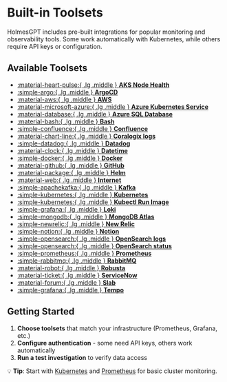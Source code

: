 # Built-in Toolsets

HolmesGPT includes pre-built integrations for popular monitoring and observability tools. Some work automatically with Kubernetes, while others require API keys or configuration.

## Available Toolsets

<div class="grid cards" markdown>

-   [:material-heart-pulse:{ .lg .middle } **AKS Node Health**](aks-node-health.md)
-   [:simple-argo:{ .lg .middle } **ArgoCD**](argocd.md)
-   [:material-aws:{ .lg .middle } **AWS**](aws.md)
-   [:material-microsoft-azure:{ .lg .middle } **Azure Kubernetes Service**](aks.md)
-   [:material-database:{ .lg .middle } **Azure SQL Database**](azure-sql.md)
-   [:material-bash:{ .lg .middle } **Bash**](bash.md)
-   [:simple-confluence:{ .lg .middle } **Confluence**](confluence.md)
-   [:material-chart-line:{ .lg .middle } **Coralogix logs**](coralogix-logs.md)
-   [:simple-datadog:{ .lg .middle } **Datadog**](datadog.md)
-   [:material-clock:{ .lg .middle } **Datetime**](datetime.md)
-   [:simple-docker:{ .lg .middle } **Docker**](docker.md)
-   [:material-github:{ .lg .middle } **GitHub**](github.md)
-   [:material-package:{ .lg .middle } **Helm**](helm.md)
-   [:material-web:{ .lg .middle } **Internet**](internet.md)
-   [:simple-apachekafka:{ .lg .middle } **Kafka**](kafka.md)
-   [:simple-kubernetes:{ .lg .middle } **Kubernetes**](kubernetes.md)
-   [:simple-kubernetes:{ .lg .middle } **Kubectl Run Image**](kubectl-run-image.md)
-   [:simple-grafana:{ .lg .middle } **Loki**](grafanaloki.md)
-   [:simple-mongodb:{ .lg .middle } **MongoDB Atlas**](mongodb-atlas.md)
-   [:simple-newrelic:{ .lg .middle } **New Relic**](newrelic.md)
-   [:simple-notion:{ .lg .middle } **Notion**](notion.md)
-   [:simple-opensearch:{ .lg .middle } **OpenSearch logs**](opensearch-logs.md)
-   [:simple-opensearch:{ .lg .middle } **OpenSearch status**](opensearch-status.md)
-   [:simple-prometheus:{ .lg .middle } **Prometheus**](prometheus.md)
-   [:simple-rabbitmq:{ .lg .middle } **RabbitMQ**](rabbitmq.md)
-   [:material-robot:{ .lg .middle } **Robusta**](robusta.md)
-   [:material-ticket:{ .lg .middle } **ServiceNow**](servicenow.md)
-   [:material-forum:{ .lg .middle } **Slab**](slab.md)
-   [:simple-grafana:{ .lg .middle } **Tempo**](grafanatempo.md)

</div>

## Getting Started

1. **Choose toolsets** that match your infrastructure (Prometheus, Grafana, etc.)
2. **Configure authentication** - some need API keys, others work automatically
3. **Run a test investigation** to verify data access

💡 **Tip**: Start with [Kubernetes](kubernetes.md) and [Prometheus](prometheus.md) for basic cluster monitoring.
